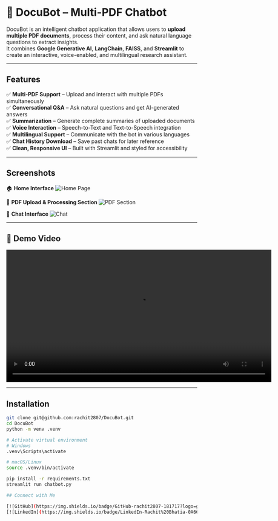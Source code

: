 # 🧠 DocuBot – Multi-PDF Chatbot

DocuBot is an intelligent chatbot application that allows users to **upload multiple PDF documents**, process their content, and ask natural language questions to extract insights.  
It combines **Google Generative AI**, **LangChain**, **FAISS**, and **Streamlit** to create an interactive, voice-enabled, and multilingual research assistant.

---

## Features
✅ **Multi-PDF Support** – Upload and interact with multiple PDFs simultaneously  
✅ **Conversational Q&A** – Ask natural questions and get AI-generated answers  
✅ **Summarization** – Generate complete summaries of uploaded documents  
✅ **Voice Interaction** – Speech-to-Text and Text-to-Speech integration  
✅ **Multilingual Support** – Communicate with the bot in various languages  
✅ **Chat History Download** – Save past chats for later reference  
✅ **Clean, Responsive UI** – Built with Streamlit and styled for accessibility  

---

## Screenshots

🏠 **Home Interface**
![Home Page](assets/home.png)

📄 **PDF Upload & Processing Section** 
![PDF Section](assets/pdf_section.png)

💬 **Chat Interface** 
![Chat](assets/chat.png)

---

## 🎥 Demo Video

<video src="assets/docubot_working.mp4" controls width="700"></video>

---

## Installation

```bash
git clone git@github.com:rachit2807/DocuBot.git
cd DocuBot
python -m venv .venv

# Activate virtual environment
# Windows
.venv\Scripts\activate

# macOS/Linux
source .venv/bin/activate

pip install -r requirements.txt
streamlit run chatbot.py

## Connect with Me

[![GitHub](https://img.shields.io/badge/GitHub-rachit2807-181717?logo=github&logoColor=white)](https://github.com/rachit2807)
[![LinkedIn](https://img.shields.io/badge/LinkedIn-Rachit%20Bhatia-0A66C2?logo=linkedin&logoColor=white)](https://www.linkedin.com/in/rachit-bhatia-7850b624a/)

